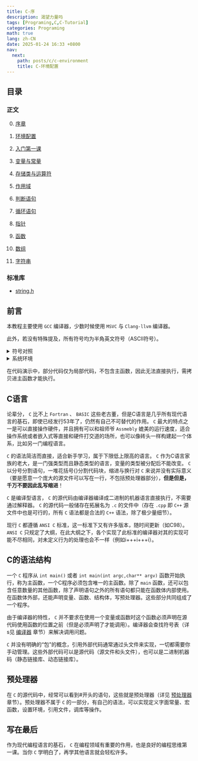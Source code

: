 ```yaml
---
title: C-序
description: 渴望力量吗
tags: [Programing,C,C-Tutorial]
categories: Programing
math: true
lang: zh-CN
date: 2025-01-24 16:33 +0800
nav:
  next: 
    path: posts/c/c-environment
    title: C-环境配置
--- 
```


## 目录

### 正文

0. [序章](./#C-序)

1. [环境配置](../c-environment)

2. [入门第一课](../c-firstclass)

3. [变量与常量](../c-variable-and-const)

4. [存储类与运算符](../c-storage-and-operator)

5. [作用域](../c-scope)

6. [判断语句](../c-decision-statement)

7. [循环语句](../c-loop-statement)

8. [指针](../c-pointer)

9. [函数](../c-function)

10. [数组](../c-array)

11. [字符串](../c-string)

### 标准库

- [string.h](../std-lib/string.h)

## 前言

本教程主要使用 `GCC` 编译器，少数时候使用 `MSVC` 与 `Clang-llvm` 编译器。

此外，若没有特殊提及，所有符号均为半角英文符号（ASCII符号）。

<Details>
<Summary>符号对照</Summary>

|符号|中文名称|ASCII编码|注|
|:--:|:------:|:-------:|:-:|
|!|感叹号|0x21||
|"|双引号|0x22||
|#|井号|0x23|Number sign|
|$|美元符|0x24||
|%|百分号|0x25|Mod|
|&|和|0x26|And|
|'|单引号|0x27||
|\(|左括号|0x28||
|\)|右括号|0x29||
|*|星号|0x2a||
|+|加号|0x2b||
|,|逗号|0x2c||
|-|减号|0x2d||
|.|点|0x2e||
|/|正斜线|0x2f|正斜杠|
|:|冒号|0x3a||
|;|分号|0x3b||
|<|小于号|0x3c||
|=|等于号|0x3d||
|>|大于号|0x3e||
|?|问号|0x3f||
|@|艾特|0x40|At|
|\[|左方括号|0x5b|中括号|
|<span>\\</span>|反斜线|0x5c|反斜杠|
|\]|右方括号|0x5d|中括号|
|^|插入符|0x5e||
|_|下划线|0x5f||
|`|重音符|0x60||
|\{|左花括号|0x7b|大括号|
|\||竖线|0x7c||
|\}|右花括号|0x7d|大括号|
|~|波浪号|0x7e||

</Details>

<Details>
<Summary>系统环境</Summary>

- OS: Windows 10 Pro for Workstation, 10.0.19045.4894(Win10 22H2 2022 Update), 64bit, English / Archlinux x86_64, Linux 6.12.10-arch1-1 / WSL2 Ubuntu Latest

- Processor: Intel Core  `i9-13900HX@5.2GHz`

- Memory: DDR5 5600MHz, 16Gx2

- GCC-Version: 11.3, msvcrt-10.0.0-r3, std-C17, x64 / Dev-cpp 5.11, TDM-GCC 4.9.2, x64

- MSVC-Version: 19.41.34123, x64, VisualStudio 2022 Community, WindowsSDK 10.0.22621.0, x64

- Clang-Version: 14.0.3 / LLVM 14.0.3

</Details>

在代码演示中，部分代码仅为局部代码，不包含主函数，因此无法直接执行，需拷贝进主函数才能执行。

## C语言

论辈分， `C` 比不上 `Fortran` 、 `BASIC` 这些老古董，但是C语言是几乎所有现代语言的基石，即使已经发行53年了，仍然有自己不可替代的作用。 `C` 最大的特点之一是可以直接操作硬件，并且拥有可以和祖师爷 `Assmebly` 媲美的运行速度，适合操作系统或者嵌入式等直接和硬件打交道的场所，也可以像砖头一样构建起一个体系，比如另一门编程语言。

 `C` 的语法简洁而直接，适合新手学习，属于下限低上限高的语言。 `C` 作为C语言家族的老大，是一门强类型而且静态类型的语言，变量的类型被分配后不能改变。 `C` 以分号分割语句，一堆花括号{}分割代码块，缩进与换行对 `C` 来说并没有实际意义（要是愿意一个庞大的源文件可以写在一行，不包括预处理器部分），__但是但是，千万不要因此乱写缩进__！

 `C` 是编译型语言， `C` 的源代码由编译器编译成二进制的机器语言直接执行，不需要通过解释器。 `C` 的源代码一般储存在拓展名为 `.c` 的文件中（存在 `.cpp` 即 `C++` 源文件中也是可行的，所有 `C` 语法都是合法的 `C++` 语法，除了极少量细节）。

现行 `C` 都遵循 `ANSI C` 标准，这一标准下又有许多版本，随时间更新（如C98）。 `ANSI C` 只规定了大纲，在此大纲之下，各个实现了此标准的编译器对其的实现可能不尽相同，对未定义行为的处理也会不一样（例如i+++i+++i）。

## C的语法结构

一个 `C` 程序从 `int main()` 或者 `int main(int argc,char** argv)` 函数开始执行，称为主函数，一个C程序必须包含唯一的主函数。除了 `main` 函数，还可以包含任意数量的其他函数，除了声明语句之外的所有语句都只能在函数体内部使用。在函数体外部，还能声明变量、函数、结构体，写预处理器。这些部分共同组成了一个程序。

由于编译器的特性， `C` 并不要求在使用一个变量或函数时这个函数必须声明在源代码使用函数的位置之前（但是必须声明了才能调用）。编译器会查找符号表（详s见 [编译器](../c-compiler) 章节）来解决调用问题。

 `C` 并没有明确的“包”的概念，引用外部代码通常通过头文件来实现，一切都需要你手动管理。这些外部代码可以是源代码（源文件和头文件），也可以是二进制机器码（静态链接库、动态链接库）。

## 预处理器

在 `C` 的源代码中，经常可以看到#开头的语句，这些就是预处理器（详见 [预处理器](../c-preprocessor) 章节）。预处理器不属于 `C` 的一部分，有自己的语法，可以实现定义字面常量、宏函数，设置环境，引用文件，调库等操作。

## 写在最后

作为现代编程语言的基石， `C` 在编程领域有重要的作用，也是良好的编程思维第一课。当你 `C` 学明白了，再学其他语言就会轻松许多。

